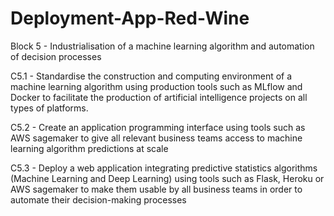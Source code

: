 # Deployment-App-Red-Wine

Block 5 - Industrialisation of a machine learning algorithm and automation of decision processes

 C5.1 - Standardise the construction and computing environment of a machine learning algorithm using production tools such as MLflow and Docker to facilitate the production of artificial intelligence projects on all types of platforms.

C5.2 - Create an application programming interface using tools such as AWS sagemaker to give all relevant business teams access to machine learning algorithm predictions at scale 

 C5.3 - Deploy a web application integrating predictive statistics algorithms (Machine Learning and Deep Learning) using tools such as Flask, Heroku or AWS sagemaker to make them usable by all business teams in order to automate their decision-making processes
